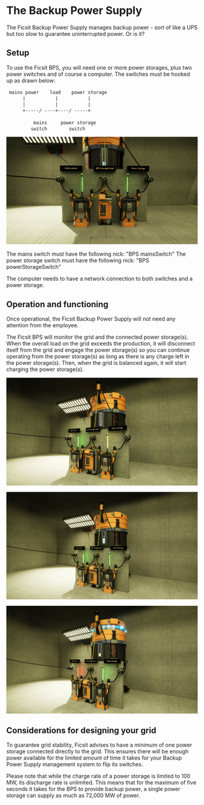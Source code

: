 # The Backup Power Supply
The Ficsit Backup Power Supply manages backup power - sort of like a UPS but too slow to
guarantee uninterrupted power. Or is it?

## Setup
To use the Ficsit BPS, you will need one or more power storages, plus two power switches and of course a computer.
The switches must be hooked up as drawn below:

     mains power    load    power storage
          |           |           |
          |           |           |
          +-----/ ----+----/ -----+

              mains     power storage
             switch        switch

![Example setup of the Ficsit Backup Power Supply](preview1.jpg "Example setup of the Ficsit BPS")

The mains switch must have the following nick: "BPS mainsSwitch"
The power storage switch must have the following nick: "BPS powerStorageSwitch"

The computer needs to have a network connection to both switches and a power storage.

## Operation and functioning
Once operational, the Ficsit Backup Power Supply will not need any attention from the employee.

The Ficsit BPS will monitor the grid and the connected power storage(s). When the overall load on the grid exceeds the production, it will disconnect itself from the grid and engage the power storage(s) so you can continue operating from the power storage(s) as long as there is any charge left in the power storage(s). Then, when the grid is balanced again, it will start charging the power storage(s).

![Normal operation](preview2.jpg "The Ficsit BPS during Normal operation")

![Charging](preview3.jpg "The Ficsit BPS while Charging")

![Providing backup power](preview4.jpg "The ficsit BPS providing backup power")

## Considerations for designing your grid
To guarantee grid stability, Ficsit advises to have a minimum of one power storage connected
directly to the grid. This ensures there will be enough power available for the limited
amount of time it takes for your Backup Power Supply management system to flip its switches.

Please note that while the charge rate of a power storage is limited to 100 MW, its
discharge rate is unlimited. This means that for the maximum of five seconds it takes
for the BPS to provide backup power, a single power storage can supply as much
as 72,000 MW of power.
